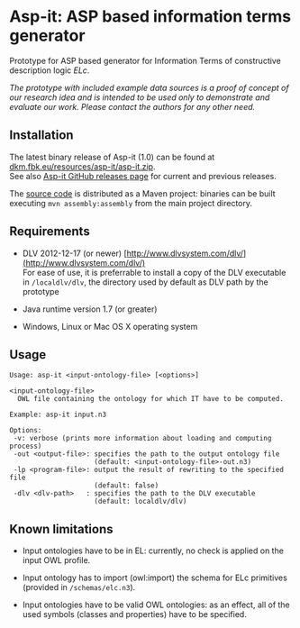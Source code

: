 # Asp-it: ASP based information terms generator

Prototype for ASP based generator for Information Terms of constructive
description logic *ELc*.

*The prototype with included example data sources is a proof of concept of our
research idea and is intended to be used only to demonstrate and evaluate our
work. Please contact the authors for any other need.*

## Installation

The latest binary release of Asp-it (1.0) can be found at [dkm.fbk.eu/resources/asp-it/asp-it.zip](https://dkm.fbk.eu/resources/asp-it/asp-it.zip).  
See also [Asp-it GitHub releases page](https://github.com/dkmfbk/asp-it/releases) for current and previous releases.  

The [source code](https://github.com/dkmfbk/asp-it) is distributed as a Maven project: binaries can be built executing `mvn assembly:assembly` from the main project directory. 

## Requirements

 * DLV 2012-12-17 (or newer) [http://www.dlvsystem.com/dlv/](http://www.dlvsystem.com/dlv/)  
   For ease of use, it is preferrable to install a copy of the DLV executable in 
   `/localdlv/dlv`, the directory used by default as DLV path by the prototype

 * Java runtime version 1.7 (or greater)
 * Windows, Linux or Mac OS X operating system 

## Usage 

```
Usage: asp-it <input-ontology-file> [<options>]

<input-ontology-file>
  OWL file containing the ontology for which IT have to be computed.

Example: asp-it input.n3

Options:
 -v: verbose (prints more information about loading and computing process)
 -out <output-file>: specifies the path to the output ontology file 
                     (default: <input-ontology-file>-out.n3)
 -lp <program-file>: output the result of rewriting to the specified file 
                     (default: false)
 -dlv <dlv-path>   : specifies the path to the DLV executable 
                     (default: localdlv/dlv)
```
 
## Known limitations 

- Input ontologies have to be in EL: currently, no check is applied on the input OWL profile.
            
- Input ontology has to import (owl:import) the schema for ELc primitives (provided in `/schemas/elc.n3`).
      
- Input ontologies have to be valid OWL ontologies: as an effect, all of the used symbols (classes and properties) have to be specified.